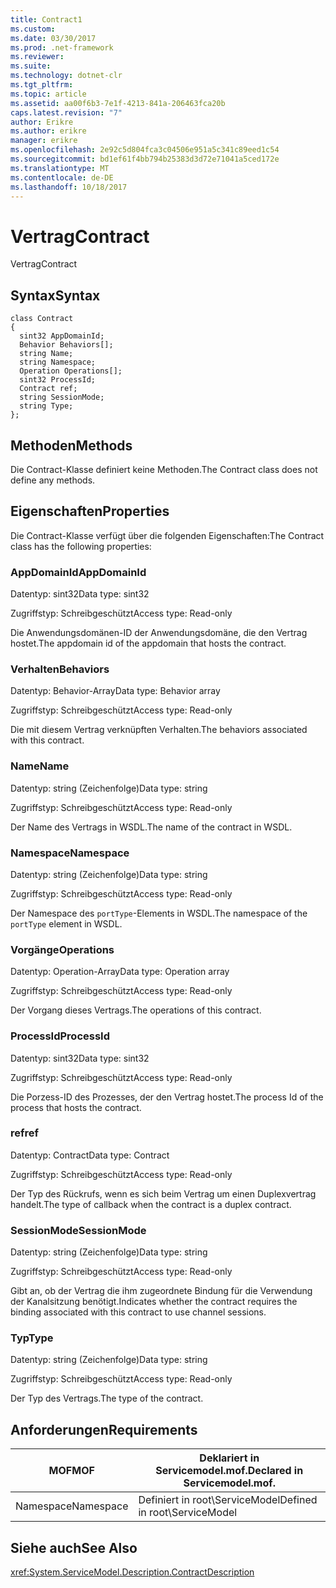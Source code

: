 ```yaml
---
title: Contract1
ms.custom: 
ms.date: 03/30/2017
ms.prod: .net-framework
ms.reviewer: 
ms.suite: 
ms.technology: dotnet-clr
ms.tgt_pltfrm: 
ms.topic: article
ms.assetid: aa00f6b3-7e1f-4213-841a-206463fca20b
caps.latest.revision: "7"
author: Erikre
ms.author: erikre
manager: erikre
ms.openlocfilehash: 2e92c5d804fca3c04506e951a5c341c89eed1c54
ms.sourcegitcommit: bd1ef61f4bb794b25383d3d72e71041a5ced172e
ms.translationtype: MT
ms.contentlocale: de-DE
ms.lasthandoff: 10/18/2017
---
```

# <a name="contract"></a><span data-ttu-id="137f2-102">Vertrag</span><span class="sxs-lookup"><span data-stu-id="137f2-102">Contract</span></span>
<span data-ttu-id="137f2-103">Vertrag</span><span class="sxs-lookup"><span data-stu-id="137f2-103">Contract</span></span>  
  
## <a name="syntax"></a><span data-ttu-id="137f2-104">Syntax</span><span class="sxs-lookup"><span data-stu-id="137f2-104">Syntax</span></span>  
  
```  
class Contract  
{  
  sint32 AppDomainId;  
  Behavior Behaviors[];  
  string Name;  
  string Namespace;  
  Operation Operations[];  
  sint32 ProcessId;  
  Contract ref;  
  string SessionMode;  
  string Type;  
};  
```  
  
## <a name="methods"></a><span data-ttu-id="137f2-105">Methoden</span><span class="sxs-lookup"><span data-stu-id="137f2-105">Methods</span></span>  
 <span data-ttu-id="137f2-106">Die Contract-Klasse definiert keine Methoden.</span><span class="sxs-lookup"><span data-stu-id="137f2-106">The Contract class does not define any methods.</span></span>  
  
## <a name="properties"></a><span data-ttu-id="137f2-107">Eigenschaften</span><span class="sxs-lookup"><span data-stu-id="137f2-107">Properties</span></span>  
 <span data-ttu-id="137f2-108">Die Contract-Klasse verfügt über die folgenden Eigenschaften:</span><span class="sxs-lookup"><span data-stu-id="137f2-108">The Contract class has the following properties:</span></span>  
  
### <a name="appdomainid"></a><span data-ttu-id="137f2-109">AppDomainId</span><span class="sxs-lookup"><span data-stu-id="137f2-109">AppDomainId</span></span>  
 <span data-ttu-id="137f2-110">Datentyp: sint32</span><span class="sxs-lookup"><span data-stu-id="137f2-110">Data type: sint32</span></span>  
  
 <span data-ttu-id="137f2-111">Zugriffstyp: Schreibgeschützt</span><span class="sxs-lookup"><span data-stu-id="137f2-111">Access type: Read-only</span></span>  
  
 <span data-ttu-id="137f2-112">Die Anwendungsdomänen-ID der Anwendungsdomäne, die den Vertrag hostet.</span><span class="sxs-lookup"><span data-stu-id="137f2-112">The appdomain id of the appdomain that hosts the contract.</span></span>  
  
### <a name="behaviors"></a><span data-ttu-id="137f2-113">Verhalten</span><span class="sxs-lookup"><span data-stu-id="137f2-113">Behaviors</span></span>  
 <span data-ttu-id="137f2-114">Datentyp: Behavior-Array</span><span class="sxs-lookup"><span data-stu-id="137f2-114">Data type: Behavior array</span></span>  
  
 <span data-ttu-id="137f2-115">Zugriffstyp: Schreibgeschützt</span><span class="sxs-lookup"><span data-stu-id="137f2-115">Access type: Read-only</span></span>  
  
 <span data-ttu-id="137f2-116">Die mit diesem Vertrag verknüpften Verhalten.</span><span class="sxs-lookup"><span data-stu-id="137f2-116">The behaviors associated with this contract.</span></span>  
  
### <a name="name"></a><span data-ttu-id="137f2-117">Name</span><span class="sxs-lookup"><span data-stu-id="137f2-117">Name</span></span>  
 <span data-ttu-id="137f2-118">Datentyp: string (Zeichenfolge)</span><span class="sxs-lookup"><span data-stu-id="137f2-118">Data type: string</span></span>  
  
 <span data-ttu-id="137f2-119">Zugriffstyp: Schreibgeschützt</span><span class="sxs-lookup"><span data-stu-id="137f2-119">Access type: Read-only</span></span>  
  
 <span data-ttu-id="137f2-120">Der Name des Vertrags in WSDL.</span><span class="sxs-lookup"><span data-stu-id="137f2-120">The name of the contract in WSDL.</span></span>  
  
### <a name="namespace"></a><span data-ttu-id="137f2-121">Namespace</span><span class="sxs-lookup"><span data-stu-id="137f2-121">Namespace</span></span>  
 <span data-ttu-id="137f2-122">Datentyp: string (Zeichenfolge)</span><span class="sxs-lookup"><span data-stu-id="137f2-122">Data type: string</span></span>  
  
 <span data-ttu-id="137f2-123">Zugriffstyp: Schreibgeschützt</span><span class="sxs-lookup"><span data-stu-id="137f2-123">Access type: Read-only</span></span>  
  
 <span data-ttu-id="137f2-124">Der Namespace des `portType`-Elements in WSDL.</span><span class="sxs-lookup"><span data-stu-id="137f2-124">The namespace of the `portType` element in WSDL.</span></span>  
  
### <a name="operations"></a><span data-ttu-id="137f2-125">Vorgänge</span><span class="sxs-lookup"><span data-stu-id="137f2-125">Operations</span></span>  
 <span data-ttu-id="137f2-126">Datentyp: Operation-Array</span><span class="sxs-lookup"><span data-stu-id="137f2-126">Data type: Operation array</span></span>  
  
 <span data-ttu-id="137f2-127">Zugriffstyp: Schreibgeschützt</span><span class="sxs-lookup"><span data-stu-id="137f2-127">Access type: Read-only</span></span>  
  
 <span data-ttu-id="137f2-128">Der Vorgang dieses Vertrags.</span><span class="sxs-lookup"><span data-stu-id="137f2-128">The operations of this contract.</span></span>  
  
### <a name="processid"></a><span data-ttu-id="137f2-129">ProcessId</span><span class="sxs-lookup"><span data-stu-id="137f2-129">ProcessId</span></span>  
 <span data-ttu-id="137f2-130">Datentyp: sint32</span><span class="sxs-lookup"><span data-stu-id="137f2-130">Data type: sint32</span></span>  
  
 <span data-ttu-id="137f2-131">Zugriffstyp: Schreibgeschützt</span><span class="sxs-lookup"><span data-stu-id="137f2-131">Access type: Read-only</span></span>  
  
 <span data-ttu-id="137f2-132">Die Porzess-ID des Prozesses, der den Vertrag hostet.</span><span class="sxs-lookup"><span data-stu-id="137f2-132">The process Id of the process that hosts the contract.</span></span>  
  
### <a name="ref"></a><span data-ttu-id="137f2-133">ref</span><span class="sxs-lookup"><span data-stu-id="137f2-133">ref</span></span>  
 <span data-ttu-id="137f2-134">Datentyp: Contract</span><span class="sxs-lookup"><span data-stu-id="137f2-134">Data type: Contract</span></span>  
  
 <span data-ttu-id="137f2-135">Zugriffstyp: Schreibgeschützt</span><span class="sxs-lookup"><span data-stu-id="137f2-135">Access type: Read-only</span></span>  
  
 <span data-ttu-id="137f2-136">Der Typ des Rückrufs, wenn es sich beim Vertrag um einen Duplexvertrag handelt.</span><span class="sxs-lookup"><span data-stu-id="137f2-136">The type of callback when the contract is a duplex contract.</span></span>  
  
### <a name="sessionmode"></a><span data-ttu-id="137f2-137">SessionMode</span><span class="sxs-lookup"><span data-stu-id="137f2-137">SessionMode</span></span>  
 <span data-ttu-id="137f2-138">Datentyp: string (Zeichenfolge)</span><span class="sxs-lookup"><span data-stu-id="137f2-138">Data type: string</span></span>  
  
 <span data-ttu-id="137f2-139">Zugriffstyp: Schreibgeschützt</span><span class="sxs-lookup"><span data-stu-id="137f2-139">Access type: Read-only</span></span>  
  
 <span data-ttu-id="137f2-140">Gibt an, ob der Vertrag die ihm zugeordnete Bindung für die Verwendung der Kanalsitzung benötigt.</span><span class="sxs-lookup"><span data-stu-id="137f2-140">Indicates whether the contract requires the binding associated with this contract to use channel sessions.</span></span>  
  
### <a name="type"></a><span data-ttu-id="137f2-141">Typ</span><span class="sxs-lookup"><span data-stu-id="137f2-141">Type</span></span>  
 <span data-ttu-id="137f2-142">Datentyp: string (Zeichenfolge)</span><span class="sxs-lookup"><span data-stu-id="137f2-142">Data type: string</span></span>  
  
 <span data-ttu-id="137f2-143">Zugriffstyp: Schreibgeschützt</span><span class="sxs-lookup"><span data-stu-id="137f2-143">Access type: Read-only</span></span>  
  
 <span data-ttu-id="137f2-144">Der Typ des Vertrags.</span><span class="sxs-lookup"><span data-stu-id="137f2-144">The type of the contract.</span></span>  
  
## <a name="requirements"></a><span data-ttu-id="137f2-145">Anforderungen</span><span class="sxs-lookup"><span data-stu-id="137f2-145">Requirements</span></span>  
  
|<span data-ttu-id="137f2-146">MOF</span><span class="sxs-lookup"><span data-stu-id="137f2-146">MOF</span></span>|<span data-ttu-id="137f2-147">Deklariert in Servicemodel.mof.</span><span class="sxs-lookup"><span data-stu-id="137f2-147">Declared in Servicemodel.mof.</span></span>|  
|---------|-----------------------------------|  
|<span data-ttu-id="137f2-148">Namespace</span><span class="sxs-lookup"><span data-stu-id="137f2-148">Namespace</span></span>|<span data-ttu-id="137f2-149">Definiert in root\ServiceModel</span><span class="sxs-lookup"><span data-stu-id="137f2-149">Defined in root\ServiceModel</span></span>|  
  
## <a name="see-also"></a><span data-ttu-id="137f2-150">Siehe auch</span><span class="sxs-lookup"><span data-stu-id="137f2-150">See Also</span></span>  
 <xref:System.ServiceModel.Description.ContractDescription>
